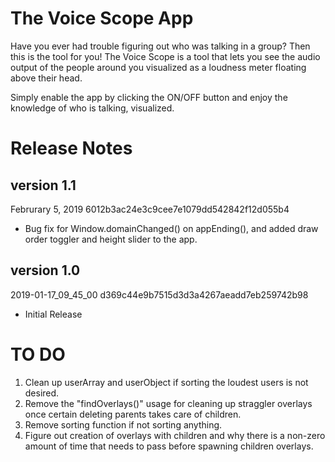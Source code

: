 # The Voice Scope App

Have you ever had trouble figuring out who was talking in a group? Then this is the tool for you! The Voice Scope is a tool that lets you see the audio output of the people around you visualized as a loudness meter floating above their head.

Simply enable the app by clicking the ON/OFF button and enjoy the knowledge of who is talking, visualized.

# Release Notes
## version 1.1
Februrary 5, 2019
6012b3ac24e3c9cee7e1079dd542842f12d055b4
- Bug fix for Window.domainChanged() on appEnding(), and added draw order toggler and height slider to the app.

## version 1.0 
2019-01-17_09_45_00
d369c44e9b7515d3d3a4267aeadd7eb259742b98
- Initial Release

# TO DO

1. Clean up userArray and userObject if sorting the loudest users is not desired.
2. Remove the "findOverlays()" usage for cleaning up straggler overlays once certain deleting parents takes care of children.
3. Remove sorting function if not sorting anything.
4. Figure out creation of overlays with children and why there is a non-zero amount of time that needs to pass before spawning children overlays.

